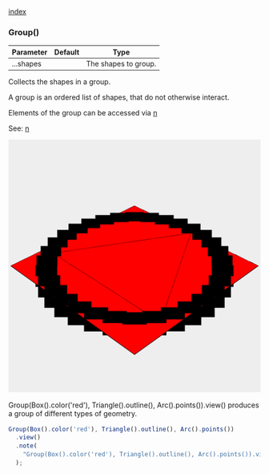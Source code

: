 [index](../../nb/api/index.md)
### Group()
Parameter|Default|Type
---|---|---
|...shapes||The shapes to group.

Collects the shapes in a group.

A group is an ordered list of shapes, that do not otherwise interact.

Elements of the group can be accessed via [n](../../nb/api/n.md)

See: [n](../../nb/api/n.md)

![Image](Group.md.$2.png)

Group(Box().color('red'), Triangle().outline(), Arc().points()).view() produces a group of different types of geometry.

```JavaScript
Group(Box().color('red'), Triangle().outline(), Arc().points())
  .view()
  .note(
    "Group(Box().color('red'), Triangle().outline(), Arc().points()).view() produces a group of different types of geometry."
  );
```
